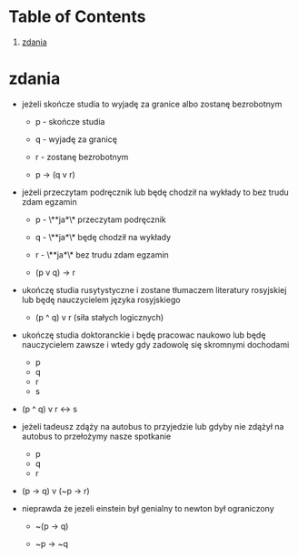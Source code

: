
# Table of Contents

1.  [zdania](#org1132da4)



<a id="org1132da4"></a>

# zdania

-   jeżeli skończe studia to wyjadę za granice albo zostanę bezrobotnym
    -   p - skończe studia
    -   q - wyjadę za granicę
    -   r - zostanę bezrobotnym
    
    -   p → (q v r)

-   jeżeli przeczytam podręcznik lub będę chodził na wykłady to bez trudu zdam egzamin
    -   p - \\\*\*ja\*\\\* przeczytam podręcznik
    -   q - \\\*\*ja\*\\\* będę chodził na wykłady
    -   r - \\\*\*ja\*\\\* bez trudu zdam egzamin
    
    -   (p v q) → r

-   ukończę studia rusytystyczne i zostane tłumaczem literatury rosyjskiej lub będę nauczycielem języka rosyjskiego
    -   (p ^ q) v r (siła stałych logicznych)

-   ukończę studia doktoranckie i będę pracowac naukowo lub będę nauczycielem zawsze i wtedy gdy zadowolę się skromnymi dochodami
    -   p
    -   q
    -   r
    -   s

-   (p ^ q) v r ↔ s

-   jeżeli tadeusz zdąży na autobus to przyjedzie lub gdyby nie zdążył na autobus to przełożymy nasze spotkanie
    -   p
    -   q
    -   r

-   (p -> q) v (~p -> r)

-   nieprawda że jezeli einstein był genialny to newton był ograniczony
    -   ~(p -> q)
    
    -   ~p -> ~q

